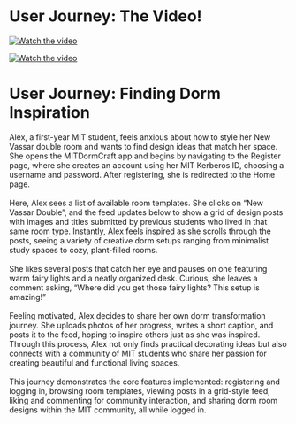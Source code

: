 # User Journey: The Video!


[![Watch the video](https://youtube.com/shorts/Tx_oDc2P1dM?feature=share)](https://youtube.com/shorts/Tx_oDc2P1dM?feature=share)

<a href="https://youtube.com/shorts/Tx_oDc2P1dM?feature=share" target="_blank" rel="noopener noreferrer">![Watch the video](https://img.youtube.com/vi/Tx_oDc2P1dM/0.jpg)</a>




# User Journey: Finding Dorm Inspiration

Alex, a first-year MIT student, feels anxious about how to style her New Vassar double room and wants to find design ideas that match her space. She opens the MITDormCraft app and begins by navigating to the Register page, where she creates an account using her MIT Kerberos ID, choosing a username and password. After registering, she is redirected to the Home page.
<br>
<br>
Here, Alex sees a list of available room templates. She clicks on “New Vassar Double”, and the feed updates below to show a grid of design posts with images and titles submitted by previous students who lived in that same room type. Instantly, Alex feels inspired as she scrolls through the posts, seeing a variety of creative dorm setups ranging from minimalist study spaces to cozy, plant-filled rooms.
<br>
<br>
She likes several posts that catch her eye and pauses on one featuring warm fairy lights and a neatly organized desk. Curious, she leaves a comment asking, “Where did you get those fairy lights? This setup is amazing!”
<br>
<br>
Feeling motivated, Alex decides to share her own dorm transformation journey. She uploads photos of her progress, writes a short caption, and posts it to the feed, hoping to inspire others just as she was inspired. Through this process, Alex not only finds practical decorating ideas but also connects with a community of MIT students who share her passion for creating beautiful and functional living spaces.
<br>
<br>
This journey demonstrates the core features implemented: registering and logging in, browsing room templates, viewing posts in a grid-style feed, liking and commenting for community interaction, and sharing dorm room designs within the MIT community, all while logged in.
